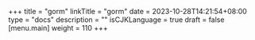 +++
title = "gorm"
linkTitle = "gorm"
date = 2023-10-28T14:21:54+08:00
type = "docs"
description = ""
isCJKLanguage = true
draft = false
[menu.main]
    weight = 110
+++